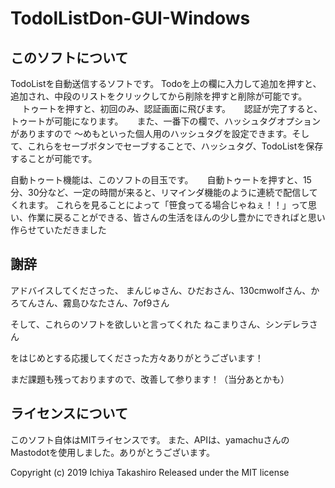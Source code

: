 # TodolListDon-GUI-Windows

## このソフトについて
TodoListを自動送信するソフトです。
Todoを上の欄に入力して追加を押すと、追加され、中段のリストをクリックしてから削除を押すと削除が可能です。
　
トゥートを押すと、初回のみ、認証画面に飛びます。
　
認証が完了すると、トゥートが可能になります。
　
また、一番下の欄で、ハッシュタグオプションがありますので
～めもといった個人用のハッシュタグを設定できます。そして、これらをセーブボタンでセーブすることで、ハッシュタグ、TodoListを保存することが可能です。

自動トゥート機能は、このソフトの目玉です。
　
自動トゥートを押すと、15分、30分など、一定の時間が来ると、リマインダ機能のように連続で配信してくれます。
これらを見ることによって「笹食ってる場合じゃねぇ！！」って思い、作業に戻ることができる、皆さんの生活をほんの少し豊かにできればと思い作らせていただきました


## 謝辞
アドバイスしてくださった、
まんじゅさん、ひだおさん、130cmwolfさん、かろてんさん、霧島ひなたさん、7of9さん

そして、これらのソフトを欲しいと言ってくれた
ねこまりさん、シンデレラさん

をはじめとする応援してくださった方々ありがとうございます！

まだ課題も残っておりますので、改善して参ります！（当分あとかも）

## ライセンスについて
このソフト自体はMITライセンスです。
また、APIは、yamachuさんのMastodotを使用しました。ありがとうございます。


Copyright (c) 2019 Ichiya Takashiro
Released under the MIT license
